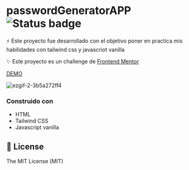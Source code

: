 
# passwordGeneratorAPP ![Status badge](https://img.shields.io/badge/status-Finished-green)
 ⚡️ Este proyecto fue desarrollado con el objetivo poner en practica mis habilidades con tailwind css y javascriot vanilla
  
 ✨ Este proyecto es un challenge de [Frontend Mentor](https://www.frontendmentor.io/challenges/password-generator-app-Mr8CLycqjh)
 
 [DEMO](https://password-generator-app-ruddy.vercel.app/)
 
![ezgif-2-3b5a272ff4](https://github.com/stivenjimenez/passwordGeneratorAPP/assets/58489695/0a666afc-51b9-4280-90bc-3395d97b8480)


### Construido con
- HTML
- Tailwind CSS
- Javascript vanilla

## 🧾 License
The MIT License (MIT)
